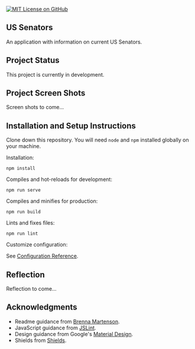 [![MIT License on GitHub](https://img.shields.io/github/license/seankelliher/=us-senators?style=flat-square)](/LICENSE.txt)
## US Senators

An application with information on current US Senators.

## Project Status
This project is currently in development.

## Project Screen Shots

Screen shots to come...

## Installation and Setup Instructions

Clone down this repository. You will need `node` and `npm` installed globally on your machine.

Installation:

`npm install`

Compiles and hot-reloads for development:

`npm run serve`

Compiles and minifies for production:

`npm run build`

Lints and fixes files:

`npm run lint`

Customize configuration:

See [Configuration Reference](https://cli.vuejs.org/config/).

## Reflection

Reflection to come...

## Acknowledgments

* Readme guidance from [Brenna Martenson](https://gist.github.com/martensonbj/6bf2ec2ed55f5be723415ea73c4557c4).
* JavaScript guidance from [JSLint](http://jslint.com).
* Design guidance from Google's [Material Design](https://material.io/design).
* Shields from [Shields](https://shields.io).